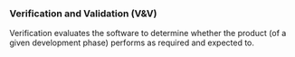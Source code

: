 ### Verification and Validation (V&V)
Verification evaluates the software to determine whether the product (of a given development phase) performs as required and expected to.

<!--stackedit_data:
eyJoaXN0b3J5IjpbOTM0MjIxODE2XX0=
-->